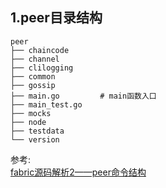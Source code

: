 




## 1.peer目录结构

```
peer
├── chaincode
├── channel
├── clilogging
├── common
├── gossip
├── main.go         # main函数入口
├── main_test.go
├── mocks
├── node
├── testdata
└── version
```













参考:   
[fabric源码解析2——peer命令结构](https://blog.csdn.net/idsuf698987/article/details/75034998)